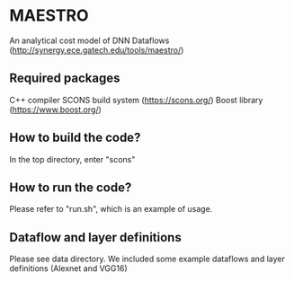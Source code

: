 # MAESTRO
An analytical cost model of DNN Dataflows (http://synergy.ece.gatech.edu/tools/maestro/)

## Required packages
C++ compiler
SCONS build system (https://scons.org/)
Boost library (https://www.boost.org/)

## How to build the code?
In the top directory, enter "scons"

## How to run the code?
Please refer to "run.sh", which is an example of usage.

## Dataflow and layer definitions
Please see data directory. We included some example dataflows and layer definitions (Alexnet and VGG16)
